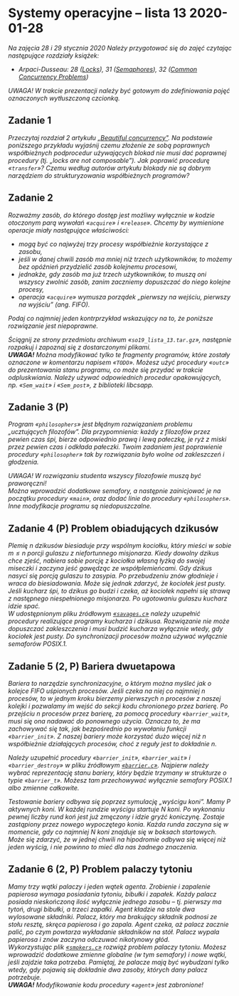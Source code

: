 # Systemy operacyjne – lista 13 2020-01-28

*Na zajęcia 28 i 29 stycznia 2020
Należy przygotować się do zajęć czytając następujące rozdziały książek:*

* *Arpaci-Dusseau: 28 ([Locks](http://pages.cs.wisc.edu/~remzi/OSTEP/threads-locks.pdf)), 31 ([Semaphores](http://pages.cs.wisc.edu/~remzi/OSTEP/threads-sema.pdf)), 32 ([Common Concurrency Problems](http://pages.cs.wisc.edu/~remzi/OSTEP/threads-bugs.pdf))*

*UWAGA! W trakcie prezentacji należy być gotowym do zdefiniowania pojęć oznaczonych wytłuszczoną czcionką.*

## Zadanie 1

*Przeczytaj rozdział 2 artykułu [„Beautiful concurrency"](https://www.microsoft.com/en-us/research/wp-content/uploads/2016/02/beautiful.pdf). Na podstawie poniższego przykładu wyjaśnij czemu złożenie ze sobą poprawnych współbieżnych podprocedur używających blokad nie musi dać poprawnej procedury (tj. „locks are not composable”). Jak poprawić procedurę «`transfer`»? Czemu według autorów artykułu blokady nie są dobrym narzędziem do strukturyzowania współbieżnych programów?*



## Zadanie 2

*Rozważmy zasób, do którego dostęp jest możliwy wyłącznie w kodzie otoczonym parą wywołań «`acquire`» i «`release`». Chcemy by wymienione operacje miały następujące właściwości:*

* *mogą być co najwyżej trzy procesy współbieżnie korzystające z zasobu,*
* *jeśli w danej chwili zasób ma mniej niż trzech użytkowników, to możemy bez opóźnień przydzielić zasób kolejnemu procesowi,*
* *jednakże, gdy zasób ma już trzech użytkowników, to muszą oni wszyscy zwolnić zasób, zanim zaczniemy dopuszczać do niego kolejne procesy,*
* *operacja «`acquire`» wymusza porządek „pierwszy na wejściu, pierwszy na wyjściu” (ang. FIFO).*

*Podaj co najmniej jeden kontrprzykład wskazujący na to, że poniższe rozwiązanie jest niepoprawne.*

*Ściągnij ze strony przedmiotu archiwum «`so19_lista_13.tar.gz`», następnie rozpakuj i zapoznaj się z dostarczonymi plikami.  
**UWAGA!** Można modyfikować tylko te fragmenty programów, które zostały oznaczone w komentarzu napisem «`TODO`». Możesz użyć procedury «`outc`» do prezentowania stanu programu, co może się przydać w trakcie odpluskwiania. Należy używać odpowiednich procedur opakowujących, np. «`Sem_wait`» i «`Sem_post`», z biblioteki libcsapp.*

## Zadanie 3 (P)

*Program «`philosophers`» jest błędnym rozwiązaniem problemu „ucztujących filozofów”. Dla przypomnienia: każdy z filozofów przez pewien czas śpi, bierze odpowiednio prawą i lewą pałeczkę, je ryż z miski przez pewien czas i odkłada pałeczki. Twoim zadaniem jest poprawienie procedury «`philosopher`» tak by rozwiązania było wolne od zakleszczeń i głodzenia.*

*UWAGA! W rozwiązaniu studenta wszyscy filozofowie muszą być praworęczni!  
Można wprowadzić dodatkowe semafory, a następnie zainicjować je na początku procedury «`main`», oraz
dodać linie do procedury «`philosophers`». Inne modyfikacje programu są niedopuszczalne.*

## Zadanie 4 (P) Problem obiadujących dzikusów

*Plemię n dzikusów biesiaduje przy wspólnym kociołku, który mieści w sobie $m ≤ n$ porcji gulaszu z niefortunnego misjonarza. Kiedy dowolny dzikus chce zjeść, nabiera sobie porcję z kociołka własną łyżką do swojej miseczki i zaczyna jeść gawędząc ze współplemieńcami. Gdy dzikus nasyci się porcją gulaszu to zasypia. Po przebudzeniu znów głodnieje i wraca do biesiadowania. Może się jednak zdarzyć, że kociołek jest pusty. Jeśli kucharz śpi, to dzikus go budzi i czeka, aż kociołek napełni się strawą z następnego niespełnionego misjonarza. Po ugotowaniu gulaszu kucharz idzie spać.  
W udostępnionym pliku źródłowym [«`savages.c`»](so19_lista_13/savages.c) należy uzupełnić procedury realizujące programy kucharza i dzikusa. Rozwiązanie nie może dopuszczać zakleszczenia i musi budzić kucharza wyłącznie wtedy, gdy kociołek jest pusty. Do synchronizacji procesów można używać wyłącznie semaforów POSIX.1.*

## Zadanie 5 (2, P) Bariera dwuetapowa

*Bariera to narzędzie synchronizacyjne, o którym można myśleć jak o kolejce FIFO uśpionych procesów. Jeśli czeka na niej co najmniej n procesów, to w jednym kroku bierzemy pierwszych n procesów z naszej kolejki i pozwalamy im wejść do sekcji kodu chronionego przez barierę. Po przejściu n procesów przez barierę, za pomocą procedury «`barrier_wait`», musi się ona nadawać do ponownego użycia. Oznacza to, że ma zachowywać się tak, jak bezpośrednio po wywołaniu funkcji «`barrier_init`». Z naszej bariery może korzystać dużo więcej niż n współbieżnie działających procesów, choć z reguły jest to dokładnie n.*

*Należy uzupełnić procedury «`barrier_init`», «`barrier_wait`» i «`barrier_destroy`» w pliku źródłowym [«`barrier.c`»](so19_lista_13/barrier.c). Najpierw należy wybrać reprezentację stanu bariery, który będzie trzymany w strukturze o typie «`barrier_t`». Możesz tam przechowywać wyłącznie semafory POSIX.1 albo zmienne całkowite.*

*Testowanie bariery odbywa się poprzez symulację „wyścigu koni”. Mamy $P$ aktywnych koni. W każdej rundzie wyścigu startuje $N$ koni. Po wykonaniu pewnej liczby rund koń jest już zmęczony i idzie gryźć koniczynę. Zostaje zastąpiony przez nowego wypoczętego konia. Każda runda zaczyna się w momencie, gdy co najmniej $N$ koni znajduje się w boksach startowych. Może się zdarzyć, że w jednej chwili na hipodromie odbywa się więcej niż jeden wyścig, i nie powinno to mieć dla nas żadnego znaczenia.*

## Zadanie 6 (2, P) Problem palaczy tytoniu

*Mamy trzy wątki palaczy i jeden wątek agenta. Zrobienie i zapalenie papierosa wymaga posiadania tytoniu, bibułki i zapałek. Każdy palacz posiada nieskończoną ilość wyłącznie jednego zasobu – tj. pierwszy ma tytoń, drugi bibułki, a trzeci zapałki. Agent kładzie na stole dwa wylosowane składniki. Palacz, który ma brakujący składnik podnosi ze stołu resztę, skręca papierosa i go zapala. Agent czeka, aż palacz zacznie palić, po czym powtarza wykładanie składników na stół. Palacz wypala papierosa i znów zaczyna odczuwać nikotynowy głód.  
Wykorzystując plik [«`smokers.c`»](so19_lista_13/smokers.c) rozwiąż problem palaczy tytoniu. Możesz wprowadzić dodatkowe zmienne globalne (w tym semafory) i nowe wątki, jeśli zajdzie taka potrzeba. Pamiętaj, że palacze mają być wybudzani tylko wtedy, gdy pojawią się dokładnie dwa zasoby, których dany palacz potrzebuje.  
**UWAGA!** Modyfikowanie kodu procedury «`agent`» jest zabronione!*
